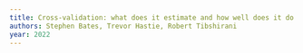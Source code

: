 ```yaml
---
title: Cross-validation: what does it estimate and how well does it do it?
authors: Stephen Bates, Trevor Hastie, Robert Tibshirani
year: 2022
---
```


